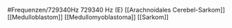 #Frequenzen/729340Hz
729340 Hz (E)
[[Arachnoidales Cerebel-Sarkom]]
[[Medulloblastom]]
[[Medullomyoblastoma]]
[[Sarkom]]